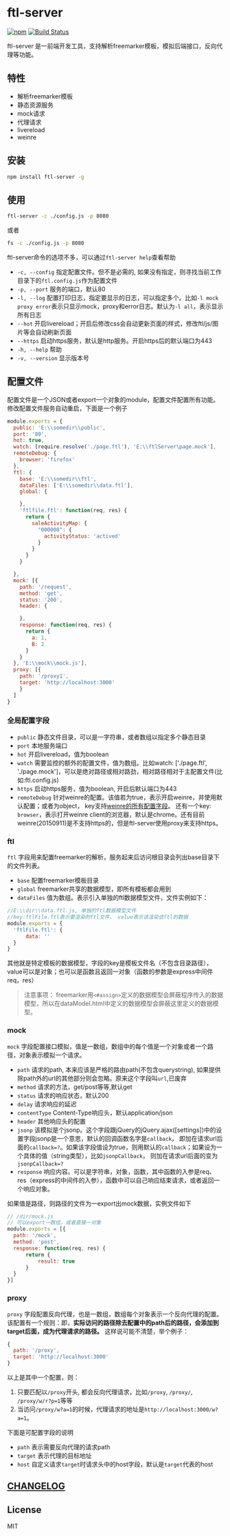 # ftl-server

[![npm](https://img.shields.io/npm/v/ftl-server.svg)](https://www.npmjs.com/package/ftl-server)
[![Build Status](https://travis-ci.org/szmtcjm/ftl-server.svg?branch=master)](https://travis-ci.org/szmtcjm/ftl-server)

ftl-server 是一前端开发工具，支持解析freemarker模板，模拟后端接口，反向代理等功能。

## 特性

* 解析freemarker模板
* 静态资源服务
* mock请求
* 代理请求
* livereload
* weinre

## 安装

```bash
npm install ftl-server -g
```
## 使用

```bash
ftl-server -c ./config.js -p 8080
```
或者

```bash
fs -c ./config.js -p 8080
```

ftl-server命令的选项不多，可以通过`ftl-server help`查看帮助

* `-c, --config` 指定配置文件。但不是必需的, 如果没有指定，则寻找当前工作目录下的`ftl.config.js`作为配置文件
* `-p, --port` 服务的端口，默认80
* `-l, --log` 配置打印日志，指定要显示的日志，可以指定多个。比如`-l mock proxy error`表示只显示mock，proxy和error日志。默认为`-l all`，表示显示所有日志
* `--hot` 开启livereload；开启后修改css会自动更新页面的样式，修改ftl/js/图片等会自动刷新页面
* `--https` 启动https服务，默认是http服务。开启https后的默认端口为443
* `-h, --help` 帮助
* `-v, --version` 显示版本号

## 配置文件

配置文件是一个JSON或者export一个对象的module，配置文件配置所有功能。修改配置文件服务自动重启，下面是一个例子

```js
module.exports = {
  public: 'E:\\somedir\\public',
  port: '80',
  hot: true,
  watch: [require.resolve('./page.ftl'), 'E:\\ftlServer\page.mock'],
  remoteDebug: {
    browser: 'firefox'
  },
  ftl: {
    base: 'E:\\somedir\\ftl',
    dataFiles: ['E:\\somedir\\data.ftl'],
    global: {

    },
    'ftlfile.ftl': function(req, res) {
      return {
        saleActivityMap: {
          "000008": {
            activityStatus: 'actived'
          }
        }
      }
    }

  },
  mock: [{
    path: '/request',
    method: 'get',
    status: '200',
    header: {

    },
    response: function(req, res) {
      return {
        a: 1,
        B: 2
      }
    }
  }, 'E:\\mock\\mock.js'],
  proxy: [{
    path: '/proxy1',
    target: 'http://localhost:3000'
    }
  ]
}
```

### 全局配置字段

* `public` 静态文件目录，可以是一字符串，或者数组以指定多个静态目录
* `port` 本地服务端口
* `hot` 开启livereload，值为boolean
* `watch` 需要监控的额外的配置文件，值为数组。比如watch: ['./page.ftl', './page.mock']，可以是绝对路径或相对路劲，相对路径相对于主配置文件(比如:ftl.config.js)
* `https` 启动https服务，值为boolean, 开启后默认端口为443
* `remoteDebug`  针对weinre的配置。该值若为true，表示开启weinre，并使用默认配置；或者为object，
key支持[weinre的所有配置字段](http://people.apache.org/~pmuellr/weinre-docs/latest/Running.html)。
还有一个key: `browser`，表示打开weinre client的浏览器，默认是chrome。还有目前weinre(20150911)是不支持https的，但是ftl-server使用proxy来支持https。

### ftl

`ftl` 字段用来配置freemarker的解析，服务起来后访问根目录会列出base目录下的文件列表。

* `base` 配置freemarker模板目录
* `global` freemarker共享的数据模型，即所有模板都会用到
* `dataFiles` 值为数组。表示引入单独的ftl数据模型文件，文件实例如下：
```js
//E:\\dir\\data.ftl.js, 单独的ftl数据模型文件
//key:ftlFile.ftl表示要渲染的ftl文件， value表示该渲染该ftl的数据
module.exports = {
  'ftlFile.ftl': {
      data: ''
  }
}
```

其他就是特定模板的数据模型，字段的key是模板文件名（不包含目录路径），value可以是对象；也可以是函数且返回一对象（函数的参数是express中间件req，res）



> 注意事项： freemarker用`<#assign>`定义的数据模型会屏蔽程序传入的数据模型，所以在dataModel.html中定义的数据模型会屏蔽这里定义的数据模型。  

### mock

`mock` 字段配置接口模拟，值是一数组，数组中的每个值是一个对象或者一个路径，对象表示模拟一个请求。

* `path` 请求的path, 本来应该是严格的路由path(不包含querystring), 如果提供除path外的url的其他部分则会忽略。原来这个字段叫`url`,已废弃
* `method` 请求的方法，get/post等等,默认get
* `status` 请求的响应状态，默认200
* `delay` 请求响应的延迟
* `contentType` Content-Type响应头，默认application/json
* `header` 其他响应头的配置
* `jsonp` 该模拟是个jsonp。这个字段跟jQuery的jQuery.ajax([settings])中的设置字段jsonp是一个意思，默认的回调函数名字是`callback`，
即加在请求url后面的`callback=?`。如果该字段值设为true，则用默认的`callback`；如果设为一个具体的值（string类型），比如`jsonpCallback`，
则加在请求url后面的变为`jsonpCallback=?`
* `response` 响应内容。可以是字符串，对象，函数，其中函数的入参是req、res（express的中间件的入参），函数中可以自己响应结束请求，或者返回一个响应对象。

如果值是路径，则路径的文件为一export出mock数据，实例文件如下
```js
// /dir/mock.js
// 可以export一数组，或者直接一对象
module.exports = [{
  path: '/mock',
  method: 'post',
  response: function(req, res) {
      return {
          result: true
      }
  }
}]
```

### proxy

`proxy` 字段配置反向代理，也是一数组，数组每个对象表示一个反向代理的配置。该配置有一个规则：即，**实际访问的路径除去配置中的path后的路径，会添加到target后面，成为代理请求的路径。** 这样说可能不清楚，举个例子：

```js
{
  path: '/proxy',
  target: 'http://localhost:3000'
}
```
以上是其中一个配置，则：
1. 只要匹配以`/proxy`开头, 都会反向代理请求，比如`/proxy`, `/proxy/`, `/proxy/w/r?p=1`等等
2. 当访问`/proxy/w?a=1`的时候，代理请求的地址是`http://localhost:3000/w?a=1`。  


下面是可配置字段的说明
* `path` 表示需要反向代理的请求path
* `target` 表示代理的目标地址
* `host` 自定义请求`target`时请求头中的host字段，默认是`target`代表的host

## [CHANGELOG](https://github.com/szmtcjm/ftl-server/blob/master/CHANGELOG.md)
## License

MIT
